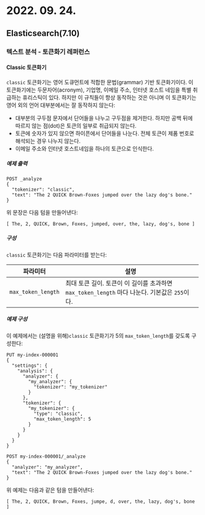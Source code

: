 # 2022. 09. 24.

## Elasticsearch(7.10)

### 텍스트 분석 - 토큰화기 레퍼런스

#### Classic 토큰화기

`classic` 토큰화기는 영어 도큐먼트에 적합한 문법(grammar) 기반 토큰화기이다. 이 토큰화기에는 두문자어(acronym), 기업명, 이메일 주소, 인터넷 호스트 네임을 특별 취급하는 휴리스틱이 있다. 하지만 이 규칙들이 항상 동작하는 것은 아니며 이 토큰화기는 영어 외의 언어 대부분에서는 잘 동작하지 않는다:

* 대부분의 구두점 문자에서 단어들을 나누고 구두점을 제거한다. 하지만 공백 뒤에 따르지 않는 점(dot)은 토큰의 일부로 취급되지 않는다.
* 토큰에 숫자가 있지 않으면 하이픈에서 단어들을 나눈다. 전체 토큰이 제품 번호로 해석되는 경우 나누지 않는다.
* 이메일 주소와 인터넷 호스트네임을 하나의 토큰으로 인식한다.

##### 예제 출력

```http
POST _analyze
{
  "tokenizer": "classic",
  "text": "The 2 QUICK Brown-Foxes jumped over the lazy dog's bone."
}
```

위 문장은 다음 텀을 만들어낸다:

```
[ The, 2, QUICK, Brown, Foxes, jumped, over, the, lazy, dog's, bone ]
```

##### 구성

`classic` 토큰화기는 다음 파라미터를 받는다:

| 파라미터           | 설명                                                         |
| ------------------ | ------------------------------------------------------------ |
| `max_token_length` | 최대 토큰 길이. 토큰이 이 길이를 초과하면 `max_token_length` 마다 나눈다. 기본값은 `255`이다. |

##### 예제 구성

이 예제에서는 (설명을 위해)`classic` 토큰화기가 5의 `max_token_length`를 갖도록 구성한다:

```http
PUT my-index-000001
{
  "settings": {
    "analysis": {
      "analyzer": {
        "my_analyzer": {
          "tokenizer": "my_tokenizer"
        }
      },
      "tokenizer": {
        "my_tokenizer": {
          "type": "classic",
          "max_token_length": 5
        }
      }
    }
  }
}

POST my-index-000001/_analyze
{
  "analyzer": "my_analyzer",
  "text": "The 2 QUICK Brown-Foxes jumped over the lazy dog's bone."
}
```

위 예제는 다음과 같은 텀을 만들어낸다:

```
[ The, 2, QUICK, Brown, Foxes, jumpe, d, over, the, lazy, dog's, bone ]
```



